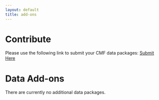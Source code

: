 ```yaml
---
layout: default
title: add-ons
---
```


<h1 style="text-align:left;">Contribute</h1>
<p>
  Please use the following link to submit your CMF data packages:
  <a href="https://docs.google.com/forms/d/e/1FAIpQLSc1HyFJtRJwykmxqVLWLwBSJwL-_Be034xCCHxuj45fEDFl7g/viewform?usp=dialog" target="_blank">
    Submit Here
  </a>
</p>

<h1 style="text-align:left;">Data Add-ons</h1>
<p>
  There are currently no additional data packages.
</p>
